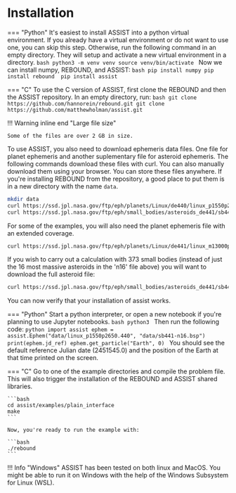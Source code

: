# Installation

=== "Python"
    It's easiest to install ASSIST into a python virtual environment. If you already have a virtual environment or do not want to use one, you can skip this step. Otherwise, run the following command in an empty directory. They will setup and activate a new virtual environment in a directory. 
    ```bash
    python3 -m venv venv
    source venv/bin/activate
    ```
    Now we can install numpy, REBOUND, and ASSIST:
    ```bash
    pip install numpy
    pip install rebound 
    pip install assist
    ```

=== "C"
    To use the C version of ASSIST, first clone the REBOUND and then the ASSIST repository. In an empty directory, run:
    ```bash
    git clone https://github.com/hannorein/rebound.git
    git clone https://github.com/matthewholman/assist.git
    ```

!!! Warning inline end "Large file size"

    Some of the files are over 2 GB in size.

To use ASSIST, you also need to download ephemeris data files. One file for planet ephemeris and another suplementary file for asteroid ephemeris. The following commands download these files with curl. You can also manually download them using your browser. You can store these files anywhere. If you're installing REBOUND from the repository, a good place to put them is in a new directory with the name `data`.

```bash
mkdir data
curl https://ssd.jpl.nasa.gov/ftp/eph/planets/Linux/de440/linux_p1550p2650.440 -o data/linux_p1550p2650.440
curl https://ssd.jpl.nasa.gov/ftp/eph/small_bodies/asteroids_de441/sb441-n16.bsp -o data/sb441-n16.bsp
```

For some of the examples, you will also need the planet ephemeris file with an extended coverage.

```bash
curl https://ssd.jpl.nasa.gov/ftp/eph/planets/Linux/de441/linux_m13000p17000.441 -o assist/data/linux_m13000p17000.441
```

If you wish to carry out a calculation with 373 small bodies (instead of just the 16 most massive asteroids in the  'n16' file above) you will want to
download the full asteroid file:

```bash
curl https://ssd.jpl.nasa.gov/ftp/eph/small_bodies/asteroids_de441/sb441-n16.bsp -o data/sb441-n373.bsp
```

You can now verify that your installation of assist works.

=== "Python"
    Start a python interpreter, or open a new notebook if you're planning to use Jupyter notebooks.
    ```bash
    python3
    ```
    Then run the following code:
    ```python
    import assist
    ephem = assist.Ephem("data/linux_p1550p2650.440", "data/sb441-n16.bsp")
    print(ephem.jd_ref)
    ephem.get_particle("Earth", 0)
    ```
    You should see the default reference Julian date (2451545.0) and the position of the Earth at that time printed on the screen.

=== "C"
    Go to one of the example directories and compile the problem file. This will also trigger the installation of the REBOUND and ASSIST shared libraries.

    ```bash
    cd assist/examples/plain_interface
    make
    ```

    Now, you're ready to run the example with:

    ```bash
    ./rebound
    ```

!!! Info "Windows"
    ASSIST has been tested on both linux and MacOS. You might be able to run it on Windows with the help of the Windows Subsystem for Linux (WSL). 

